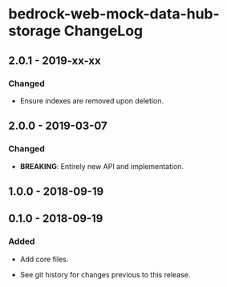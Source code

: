 # bedrock-web-mock-data-hub-storage ChangeLog

## 2.0.1 - 2019-xx-xx

### Changed
- Ensure indexes are removed upon deletion.

## 2.0.0 - 2019-03-07

### Changed
- **BREAKING**: Entirely new API and implementation.

## 1.0.0 - 2018-09-19

## 0.1.0 - 2018-09-19

### Added
- Add core files.

- See git history for changes previous to this release.
